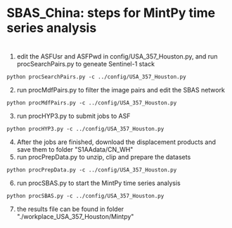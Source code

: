 # SBAS_China: steps for MintPy time series analysis
# 

1. edit the ASFUsr and ASFPwd in config/USA_357_Houston.py, and run procSearchPairs.py to geneate Sentinel-1 stack
<pre><code>python procSearchPairs.py -c ../config/USA_357_Houston.py</code></pre>
2. run procMdfPairs.py to filter the image pairs and edit the SBAS network
<pre><code>python procMdfPairs.py -c ../config/USA_357_Houston.py</code></pre>
3. run procHYP3.py to submit jobs to ASF
<pre><code>python procHYP3.py -c ../config/USA_357_Houston.py</code></pre>
4. After the jobs are finished, download the displacement products and save them to folder "S1AAdata/CN_WH"
5. run procPrepData.py to unzip, clip and prepare the datasets
<pre><code>python procPrepData.py -c ../config/USA_357_Houston.py</code></pre> 
6. run procSBAS.py to start the MintPy time series analysis
<pre><code>python procSBAS.py -c ../config/USA_357_Houston.py</code></pre> 
7. the results file can be found in folder "./workplace_USA_357_Houston/Mintpy"
